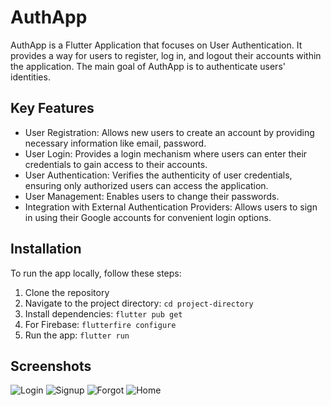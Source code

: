 # AuthApp


AuthApp is a Flutter Application that focuses on User Authentication. It provides a way for users to register, log in, and logout their accounts within the application. The main goal of AuthApp is to authenticate users' identities.

## Key Features
- User Registration: Allows new users to create an account by providing necessary information like email, password.
- User Login: Provides a login mechanism where users can enter their credentials to gain access to their accounts.
- User Authentication: Verifies the authenticity of user credentials, ensuring only authorized users can access the application.
- User Management: Enables users to change their passwords.
- Integration with External Authentication Providers: Allows users to sign in using their Google accounts for convenient login options.

## Installation

To run the app locally, follow these steps:

1. Clone the repository
2. Navigate to the project directory: `cd project-directory`
3. Install dependencies: `flutter pub get`
4. For Firebase: `flutterfire configure`
5. Run the app: `flutter run`

## Screenshots
![Login](images/login.jpeg)
![Signup](images/signup.jpeg)
![Forgot](images/forgot.jpeg)
![Home](images/home.jpeg)

